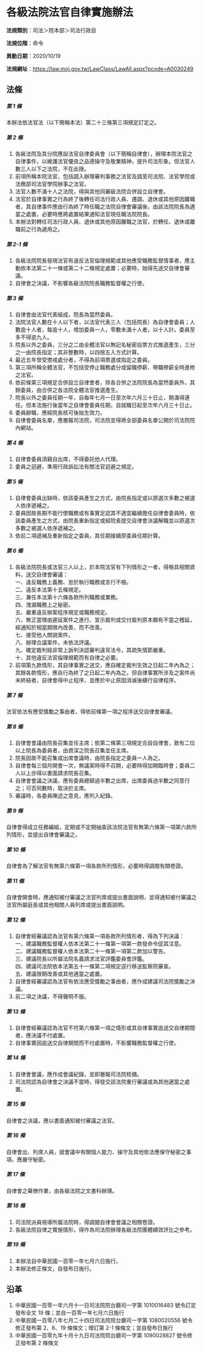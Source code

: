 # 各級法院法官自律實施辦法




**法規類別**：司法＞院本部＞司法行政目

**法規位階**：命令

**異動日期**：2020/10/19  

**法規網址**：https://law.moj.gov.tw/LawClass/LawAll.aspx?pcode=A0030249



## 法條
##### 第 1 條
本辦法依法官法（以下簡稱本法）第二十三條第三項規定訂定之。

##### 第 2 條
1. 各級法院及其分院應設法官自律委員會（以下簡稱自律會），辦理本院法官之自律事件，以維護法官優良之品德操守及敬業精神，提升司法形象。但法官人數三人以下之法院，不在此限。
1. 前項所稱本院法官，包括調入辦理審判事務之法官及調至司法院、法官學院或法務部司法官學院辦事之法官。
1. 法官人數不滿十人之法院，得與其他同審級法院合併設立自律會。
1. 法官於自律事實之行為終了後轉任司法行政人員、遷調、退休或其他原因離職者，其自律事件應由行為終了時任職之法院自律會審議後，由該法院院長為適當之處置，必要時應將處置結果通知法官現任職法院院長。
1. 本辦法對轉任司法行政人員、退休或其他原因離職之法官，於轉任、退休或離職前之行為適用之。

##### 第 2-1 條
1. 各級法院院長發現法官有違反法官倫理規範或其他應受職務監督情事者，應主動依本法第二十一條或第二十二條規定處置；必要時，始得先送交自律會審議。
1. 自律會之決議，不影響各級法院院長職務監督權之行使。

##### 第 3 條
1. 自律會由法官代表組成，院長為當然委員。
1. 法院法官人數在十人以下者，以法官代表三人（包括院長）為自律會委員；人數逾十人者，每逾十人，增加委員一人，零數未滿十人者，以十人計。委員至多不得逾九人。
1. 院長以外之委員，三分之二由全體法官以無記名秘密投票方式推選產生，三分之一由院長指定；其非整數時，以四捨五入方式計算。
1. 最近五年曾受懲戒處分者，不得為前項票選或指定之委員。
1. 第三項所稱全體法官，不包括受停止職務處分或留職停薪、帶職帶薪全時進修之法官。
1. 依前條第三項規定合併設立自律會者，除各合併之法院院長為當然委員外，其餘委員，由合併之各法院全體法官推選產生。
1. 院長以外之委員任期一年，自每年七月一日至次年六月三十日止，期滿得連任。但本法施行後當年之自律會委員任期，自就職日起至次年六月三十日止。
1. 委員辭職，應經院長核可後始生效力。
1. 自律會委員名單，應層報司法院，司法院並得將全部委員名單公開於司法院院內網站。

##### 第 4 條
1. 自律會委員須親自出席，不得委託他人代理。
1. 委員之迴避，準用行政訴訟法有關法官迴避之規定。

##### 第 5 條
1. 自律會委員出缺時，依該委員產生之方式，由院長指定或以原選次多數之被選人依序遞補之。
1. 委員因故長期不能行使職務或有事實足認其不適宜繼續擔任自律會委員時，依該委員產生之方式，由院長重新指定或經院長提交自律會決議解職並以原選次多數之被選人依序遞補之。
1. 依前二項遞補及重新指定之委員，其任期接續原委員任期計算。

##### 第 6 條
1. 各級法院院長或法官三人以上，於本院法官有下列情形之一者，得檢具相關資料，送交自律會審議：  
一、違反職務上義務、怠於執行職務或言行不檢。  
二、違反本法第十五條規定。  
三、兼任本法第十六條各款所列職務或業務。  
四、洩漏職務上之秘密。  
五、嚴重違反辦案程序規定或職務規定。  
六、無正當理由遲延案件之進行、宣示裁判或交付裁判原本顯有不當之稽延，經通知於相當期限內改善，而不改善。  
七、接受他人關說案件。  
八、辦理合議案件，未依法評議。  
九、確定裁判經非常上訴判決認審判違背法令，其疏失情節嚴重。  
十、其他違反法官倫理規範而有自律之必要。
1. 前項第九款情形，其自律事實之送交，應自確定裁判生效之日起二年內為之；其餘各款情形，應自行為終了之日起二年內為之。但自律事實所涉及之案件尚未終結者，自律會得中止程序，並應於中止原因消滅後續行自律程序。

##### 第 7 條
法官依法有應受獎勵之事由者，得依前條第一項之程序送交自律會審議。

##### 第 8 條
1. 自律會會議由院長召集並任主席；依第二條第三項規定合設自律會，致有二位以上院長為委員者，由資深之院長召集並任主席。
1. 院長因故不能召集或出席會議時，由院長指定之委員一人為之。
1. 自律會每三個月開會一次，無議案時得不召開，必要時得加開臨時會；委員二人以上亦得以書面請求院長召集。
1. 自律會會議之決議，應有委員總額過半數之出席，出席委員過半數之同意行之；可否同數時，取決於主席。
1. 審議時，各委員陳述之意見，應列入紀錄。

##### 第 9 條
自律會得成立任務編組，定期或不定期抽查該法院法官有無第六條第一項第六款所列情形，並提出自律會審議之。

##### 第 10 條
自律會為了解法官有無第六條第一項各款所列情形，必要時得調閱有關卷證。

##### 第 11 條
自律會開會時，應通知被付審議之法官列席或提出書面說明，並得通知被付審議之法官所屬庭長或其他相關人員列席或提出書面說明。

##### 第 12 條
1. 自律會經審議認為法官有第六條第一項各款所列情形者，得為下列決議：  
一、建議職務監督權人依本法第二十一條第一項第一款發命令促其注意。  
二、建議職務監督權人依本法第二十一條第一項第二款加以警告。  
三、建議院長以所屬法院名義請求法官評鑑委員會評鑑。  
四、建議司法院依本法第五十一條第二項規定逕行移送監察院審查。  
五、建議限期改善或其他適當之處置。
1. 自律會經審議認為法官有依法應受獎勵之事由者，應作成建議司法院獎勵之決議。
1. 前二項之決議，不得聲明不服。

##### 第 13 條
1. 自律會經審議認為法官不符第六條第一項之情形或其自律事實逾送交自律期間者，應決議不付處置。
1. 自律事實因逾送交自律期間而不付處置時，不影響職務監督權之行使。

##### 第 14 條
1. 自律會會議，應作成會議紀錄，並即層報司法院核備。
1. 司法院認為自律會之決議不當時，得發交該法院重行審議或為其他適當之處置。

##### 第 15 條
自律會之決議，應以書面通知被付審議之法官。

##### 第 16 條
自律會出、列席人員，就會議中有關個人能力、操守及其他依法應保守秘密之事項，應嚴守秘密。

##### 第 17 條
自律會之幕僚作業，由各級法院之文書科辦理。

##### 第 18 條
1. 司法院派員視導所屬法院時，得調閱自律會會議之相關卷證。
1. 各級法院自律之實施情形，得作為司法院辦理各級法院團體績效評比之參考。

##### 第 19 條
1. 本辦法自中華民國一百零一年七月六日施行。
1. 本辦法修正條文，自發布日施行。

## 沿革
1. 中華民國一百零一年六月十一日司法院院台廳司一字第 1010016483 號令訂定發布全文 19 條；並自一百零一年七月六日施行
1. 中華民國一百零八年七月二十四日司法院院台廳司一字第 1080020556 號令修正發布第 2、6、19 條條文；增訂第 2-1  條條文；並自發布日施行
1. 中華民國一百零九年十月十九日司法院院台廳司一字第 1090028827 號令修正發布第 2  條條文
